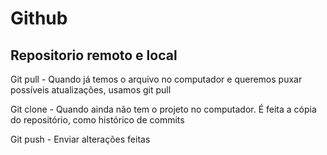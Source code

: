 # Github 
## Repositorio remoto e local 
Git pull - Quando já temos o arquivo no computador e queremos puxar possíveis atualizações, usamos git pull 

Git clone - Quando ainda não tem o projeto no computador. É feita a cópia do repositório, como histórico de commits

Git push - Enviar alterações feitas 
